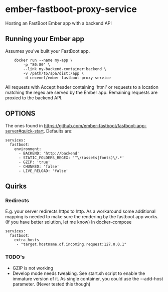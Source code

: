 # ember-fastboot-proxy-service
Hosting an FastBoot Ember app with a backend API

## Running your Ember app
Assumes you've built your FastBoot app.
```
    docker run --name my-app \
        -p "80:80" \
        --link my-backend-container:backend \
        -v /path/to/spa/dist:/app \
        -d cecemel/ember-fastboot-proxy-service
```
All requests with Accept header containing 'html' or requests to a location matching the regex are served by the Ember app.
Remaining requests are proxied to the backend API.
## OPTIONS
The ones found in https://github.com/ember-fastboot/fastboot-app-server#quick-start.
Defaults are:
```
services:
  fastboot:
    environment:
      - BACKEND: 'http://backend'
      - STATIC_FOLDERS_REGEX: '^\/(assets|fonts)\/.*'
      - GZIP: 'true'
      - CHUNKED: 'false'
      - LIVE_RELOAD: 'false'
```
## Quirks
### Redirects
E.g. your server redirects https to http. As a workaround some additional mapping is needed to make sure the rendering by the fastboot app works. (If you have better solution, let me know)
In docker-compose
```
services:
  fastboot:
    extra_hosts
     - "target.hostname.of.incoming.request:127.0.0.1"
```
### TODO's
  - GZIP is not working
  - Develop mode needs tweaking. See start.sh script to enable the immature version of it.
As single container, you could use the --add-host parameter. (Never tested this though)